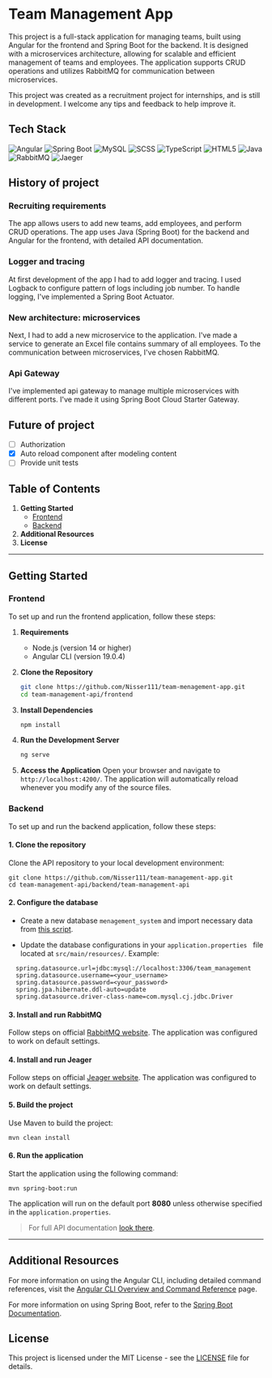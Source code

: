# Team Management App

This project is a full-stack application for managing teams, built using Angular for the frontend and Spring Boot for the backend. It is designed with a microservices architecture, allowing for scalable and efficient management of teams and employees. The application supports CRUD operations and utilizes RabbitMQ for communication between microservices. 

This project was created as a recruitment project for internships, and is still in development. I welcome any tips and feedback to help improve it.

## Tech Stack

![Angular](https://img.shields.io/badge/-Angular-DD0031?style=flat-square&logo=angular&logoColor=white)
![Spring Boot](https://img.shields.io/badge/-Spring%20Boot-6DB33F?style=flat-square&logo=springboot&logoColor=white)
![MySQL](https://img.shields.io/badge/-MySQL-4479A1?style=flat-square&logo=mysql&logoColor=white)
![SCSS](https://img.shields.io/badge/-SCSS-CC6699?style=flat-square&logo=sass&logoColor=white)
![TypeScript](https://img.shields.io/badge/-TypeScript-007ACC?style=flat-square&logo=typescript&logoColor=white)
![HTML5](https://img.shields.io/badge/-HTML5-E34F26?style=flat-square&logo=html5&logoColor=white)
![Java](https://img.shields.io/badge/-Java-007396?style=flat-square&logo=java&logoColor=white)
![RabbitMQ](https://img.shields.io/badge/-rabbitmq-%23FF6600?style=flat&logo=rabbitmq&logoColor=white)
![Jaeger](https://img.shields.io/badge/Jaeger-FF6600style=flat&logo=rabbitmq&logoColor=white)


## History of project

### Recruiting requirements

The app allows users to add new teams, add employees, and perform CRUD operations. The app uses Java (Spring Boot) for the backend and Angular for the frontend, with detailed API documentation.

### Logger and tracing

At first development of the app I had to add logger and tracing. I used Logback to configure pattern of logs including job number. To handle logging, I've implemented a Spring Boot Actuator.

### New architecture: microservices

Next, I had to add a new microservice to the application. I've made a service to generate an Excel file contains summary of all employees. To the communication between microservices, I've chosen RabbitMQ.

### Api Gateway

I've implemented api gateway to manage multiple microservices with different ports. I've made it using Spring Boot Cloud Starter Gateway. 

## Future of project

- [ ] Authorization
- [x] Auto reload component after modeling content
- [ ] Provide unit tests

## Table of Contents

1. **Getting Started**
   - [Frontend](#frontend)
   - [Backend](#backend)
2. **Additional Resources**
3. **License**

---

## Getting Started

### Frontend

To set up and run the frontend application, follow these steps:

1. **Requirements**
   - Node.js (version 14 or higher)
   - Angular CLI (version 19.0.4)

2. **Clone the Repository**
    ```bash
    git clone https://github.com/Nisser111/team-menagement-app.git
    cd team-management-api/frontend
    ```

3. **Install Dependencies**
   ```bash
   npm install
   ```

4. **Run the Development Server**
   ```bash
   ng serve
   ```

5. **Access the Application**
   Open your browser and navigate to `http://localhost:4200/`. The application will automatically reload whenever you modify any of the source files.

### Backend

To set up and run the backend application, follow these steps:

#### 1. Clone the repository

Clone the API repository to your local development environment:

```shell
git clone https://github.com/Nisser111/team-management-app.git
cd team-management-api/backend/team-management-api
```

#### 2. Configure the database

- Create a new database `menagement_system` and import necessary data from [this script](/utils/database-run-script.sql).

- Update the database configurations in your `application.properties` 
  file located at `src/main/resources/`. Example:

```properties
  spring.datasource.url=jdbc:mysql://localhost:3306/team_management
  spring.datasource.username=<your_username>
  spring.datasource.password=<your_password>
  spring.jpa.hibernate.ddl-auto=update
  spring.datasource.driver-class-name=com.mysql.cj.jdbc.Driver
```

#### 3. Install and run RabbitMQ

Follow steps on official [RabbitMQ website](https://www.rabbitmq.com/docs/download). The application was configured to work on default settings.

#### 4. Install and run Jeager

Follow steps on official [Jeager website](https://www.jaegertracing.io/docs/1.6/getting-started/). The application was configured to work on default settings.

#### 5. Build the project

Use Maven to build the project:

```shell
mvn clean install
```

#### 6. Run the application

Start the application using the following command:

```shell
mvn spring-boot:run
```

The application will run on the default port **8080** unless otherwise specified in the `application.properties`.

> For full API documentation [look there](/backend/README.md). 

---

## Additional Resources

For more information on using the Angular CLI, including detailed command references, visit the [Angular CLI Overview and Command Reference](https://angular.dev/tools/cli) page.

For more information on using Spring Boot, refer to the [Spring Boot Documentation](https://spring.io/projects/spring-boot).

## License

This project is licensed under the MIT License - see the [LICENSE](LICENSE) file for details.
